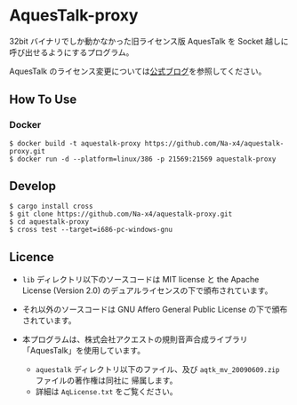 # AquesTalk-proxy

32bit バイナリでしか動かなかった旧ライセンス版 AquesTalk を Socket 越しに呼び出せるようにするプログラム。

AquesTalk のライセンス変更については[公式ブログ][blog.a-quest]を参照してください。

## How To Use

### Docker

```
$ docker build -t aquestalk-proxy https://github.com/Na-x4/aquestalk-proxy.git
$ docker run -d --platform=linux/386 -p 21569:21569 aquestalk-proxy
```

## Develop

```
$ cargo install cross
$ git clone https://github.com/Na-x4/aquestalk-proxy.git
$ cd aquestalk-proxy
$ cross test --target=i686-pc-windows-gnu
```

## Licence

- `lib` ディレクトリ以下のソースコードは MIT license と the Apache License (Version 2.0)
  のデュアルライセンスの下で頒布されています。
- それ以外のソースコードは GNU Affero General Public License の下で頒布されています。

- 本プログラムは、株式会社アクエストの規則音声合成ライブラリ「AquesTalk」を使用しています。
  - `aquestalk` ディレクトリ以下のファイル、及び `aqtk_mv_20090609.zip` ファイルの著作権は同社に
    帰属します。
  - 詳細は `AqLicense.txt` をご覧ください。

[blog.a-quest]: http://blog-yama.a-quest.com/?eid=970181
